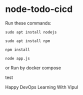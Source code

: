 # node-todo-cicd

Run these commands:


`sudo apt install nodejs`


`sudo apt install npm`


`npm install`

`node app.js`

or Run by docker compose

test

Happy DevOps Learning With Vipul

